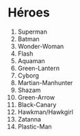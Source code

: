 # Héroes

1. Superman
2. Batman
3. Wonder-Woman
4. Flash
5. Aquaman
6. Green-Lantern
7. Cyborg
8. Martian-Manhunter
9. Shazam
10. Green-Arrow
11. Black-Canary
12. Hawkman/Hawkgirl
13. Zatanna
14. Plastic-Man
